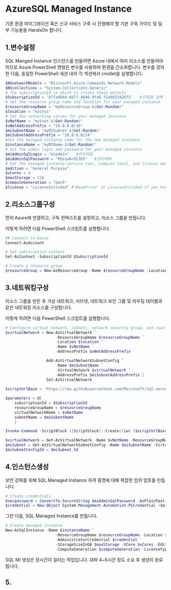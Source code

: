 # AzureSQL Managed Instance

기존 환경 마이그레이션 혹은 신규 서비스 구축 시 진행해야 할 기본 구축 가이드 및 일부 기능들을 HandsOn 합니다.  

## 1.변수설정

SQL Manged Instance 인스턴스를 만들려면 Azure 내에서 여러 리소스를 만들어야 하므로 Azure PowerShell 명령은 변수를 사용하여 환경을 간소화합니다. 변수를 정의한 다음, 동일한 PowerShell 세션 내의 각 섹션에서 cmdlet을 실행합니다.
```powershell
$NSnetworkModels = "Microsoft.Azure.Commands.Network.Models"
$NScollections = "System.Collections.Generic"
# The SubscriptionId in which to create these objects
$SubscriptionId = 'b7fa084d-0d77-4846-9fe6-f2a983192b73'   #구독ID 입력
# Set the resource group name and location for your managed instance
$resourceGroupName = "myResourceGroup-$(Get-Random)"
$location = "eastus"
# Set the networking values for your managed instance
$vNetName = "myVnet-$(Get-Random)"
$vNetAddressPrefix = "10.0.0.0/16"
$miSubnetName = "myMISubnet-$(Get-Random)"
$miSubnetAddressPrefix = "10.0.0.0/24"
#Set the managed instance name for the new managed instance
$instanceName = "myMIName-$(Get-Random)"
# Set the admin login and password for your managed instance
$miAdminSqlLogin = "msadmin"   #관리자ID
$miAdminSqlPassword = "P@ssw0rd1765"   #관리자PW
# Set the managed instance service tier, compute level, and license mode
$edition = "General Purpose"
$vCores = 4
$maxStorage = 128
$computeGeneration = "Gen5"
$license = "LicenseIncluded" #"BasePrice" or LicenseIncluded if you have don't have SQL Server licence that can be used for AHB discount
```

## 2.리소스그룹구성

먼저 Azure에 연결하고, 구독 컨텍스트를 설정하고, 리소스 그룹을 만듭니다.

이렇게 하려면 다음 PowerShell 스크립트를 실행합니다.
```powershell
## Connect to Azure
Connect-AzAccount

# Set subscription context
Set-AzContext -SubscriptionId $SubscriptionId 

# Create a resource group
$resourceGroup = New-AzResourceGroup -Name $resourceGroupName -Location $location -Tag @{Owner="SQLDB-Samples"}
```

## 3.네트워킹구성

리소스 그룹을 만든 후 가상 네트워크, 서브넷, 네트워크 보안 그룹 및 라우팅 테이블과 같은 네트워킹 리소스를 구성합니다.

이렇게 하려면 다음 PowerShell 스크립트를 실행합니다.
```powershell
# Configure virtual network, subnets, network security group, and routing table
$virtualNetwork = New-AzVirtualNetwork `
                      -ResourceGroupName $resourceGroupName `
                      -Location $location `
                      -Name $vNetName `
                      -AddressPrefix $vNetAddressPrefix

                  Add-AzVirtualNetworkSubnetConfig `
                      -Name $miSubnetName `
                      -VirtualNetwork $virtualNetwork `
                      -AddressPrefix $miSubnetAddressPrefix |
                  Set-AzVirtualNetwork
                  
$scriptUrlBase = 'https://raw.githubusercontent.com/Microsoft/sql-server-samples/master/samples/manage/azure-sql-db-managed-instance/delegate-subnet'

$parameters = @{
    subscriptionId = $SubscriptionId
    resourceGroupName = $resourceGroupName
    virtualNetworkName = $vNetName
    subnetName = $miSubnetName
    }

Invoke-Command -ScriptBlock ([Scriptblock]::Create((iwr ($scriptUrlBase+'/delegateSubnet.ps1?t='+ [DateTime]::Now.Ticks)).Content)) -ArgumentList $parameters

$virtualNetwork = Get-AzVirtualNetwork -Name $vNetName -ResourceGroupName $resourceGroupName
$miSubnet = Get-AzVirtualNetworkSubnetConfig -Name $miSubnetName -VirtualNetwork $virtualNetwork
$miSubnetConfigId = $miSubnet.Id
```

## 4.인스턴스생성

보안 강화를 위해 SQL Managed Instance 자격 증명에 대해 복잡한 임의 암호를 만듭니다.
```powershell
# Create credentials
$secpassword = ConvertTo-SecureString $miAdminSqlPassword -AsPlainText -Force
$credential = New-Object System.Management.Automation.PSCredential ($miAdminSqlLogin, $secpassword)
```
그런 다음, SQL Managed Instance를 만듭니다.
```powershell
# Create managed instance
New-AzSqlInstance -Name $instanceName `
                      -ResourceGroupName $resourceGroupName -Location $location -SubnetId $miSubnetConfigId `
                      -AdministratorCredential $credential `
                      -StorageSizeInGB $maxStorage -VCore $vCores -Edition $edition `
                      -ComputeGeneration $computeGeneration -LicenseType $license
```

SQL MI 생성은 장시간이 걸리는 작업입니다.
대략 4~5시간 정도 소요 후 생성이 완료됩니다.


## 5. 




